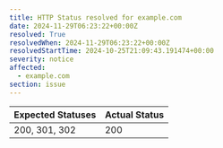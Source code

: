 ```yaml
---
title: HTTP Status resolved for example.com
date: 2024-11-29T06:23:22+00:00Z
resolved: True
resolvedWhen: 2024-11-29T06:23:22+00:00Z
resolvedStartTime: 2024-10-25T21:09:43.191474+00:00
severity: notice
affected:
  - example.com
section: issue
---
```


| Expected Statuses | Actual Status  |
|-------------------|----------------|
| 200, 301, 302 | 200 |
